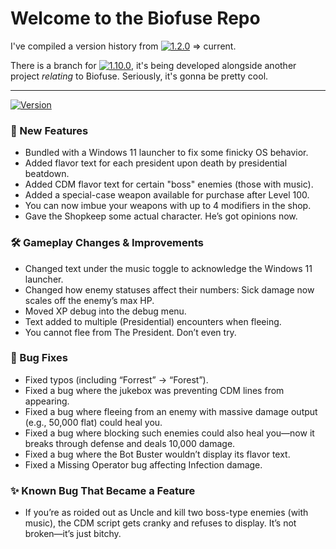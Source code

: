# Welcome to the Biofuse Repo

I've compiled a version history from [![1.2.0](https://img.shields.io/badge/1.2.0-purple)](https://github.com/MeshyDev/BioFuse_Repo/commit/0c287aa0aa7d741304aed0a55f97146b0272a5db) => current.

There is a branch for [![1.10.0](https://img.shields.io/badge/1.10.0-orange)](https://github.com/MeshyDev/BioFuse_Repo/tree/1.10.0), it's being developed alongside another project *relating* to Biofuse.
Seriously, it's gonna be pretty cool.
******
[![Version](https://img.shields.io/badge/version-1.9.0-blue)](https://github.com/MeshyDev/BioFuse_Repo/tree/main)

### 🚀 New Features
- Bundled with a Windows 11 launcher to fix some finicky OS behavior.
- Added flavor text for each president upon death by presidential beatdown.
- Added CDM flavor text for certain "boss" enemies (those with music).
- Added a special-case weapon available for purchase after Level 100.
- You can now imbue your weapons with up to 4 modifiers in the shop.
- Gave the Shopkeep some actual character. He’s got opinions now.

### 🛠 Gameplay Changes & Improvements
- Changed text under the music toggle to acknowledge the Windows 11 launcher.
- Changed how enemy statuses affect their numbers: Sick damage now scales off the enemy’s max HP.
- Moved XP debug into the debug menu.
- Text added to multiple (Presidential) encounters when fleeing.
- You cannot flee from The President. Don’t even try.

### 🐛 Bug Fixes
- Fixed typos (including “Forrest” → “Forest”).
- Fixed a bug where the jukebox was preventing CDM lines from appearing.
- Fixed a bug where fleeing from an enemy with massive damage output (e.g., 50,000 flat) could heal you.
- Fixed a bug where blocking such enemies could also heal you—now it breaks through defense and deals 10,000 damage.
- Fixed a bug where the Bot Buster wouldn’t display its flavor text.
- Fixed a Missing Operator bug affecting Infection damage.

### ✨ Known Bug That Became a Feature
- If you’re as roided out as Uncle and kill two boss-type enemies (with music), the CDM script gets cranky and refuses to display. It’s not broken—it’s just bitchy.
